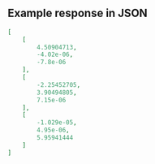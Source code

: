 

## Example response in JSON

```json
[
    [
        4.50904713,
        -4.02e-06,
        -7.8e-06
    ],
    [
        -2.25452705,
        3.90494805,
        7.15e-06
    ],
    [
        -1.029e-05,
        4.95e-06,
        5.95941444
    ]
]
```

